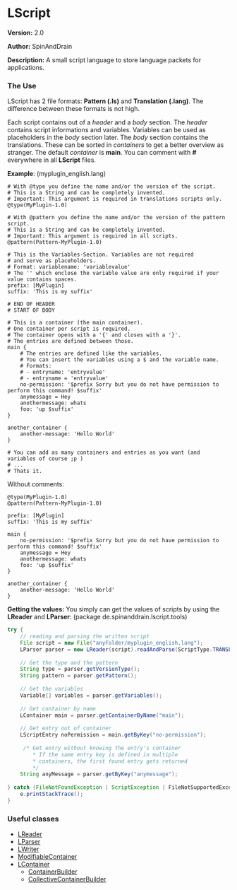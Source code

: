 # LScript

**Version:** 2.0

**Author:** SpinAndDrain

**Description:** A small script language to store language packets for applications.

### The Use

LScript has 2 file formats: **Pattern (.ls)** and **Translation (.lang)**. The difference
between these formats is not high.

Each script contains out of a *header* and a *body* section. The *header* contains script informations and
variables. Variables can be used as placeholders in the *body* section later. The *body* section contains
the translations. These can be sorted in *containers* to get a better overview as stranger. The default *container*
is **main**. You can comment with **#** everywhere in all **LScript** files.

**Example**: (myplugin_english.lang)
```
# With @type you define the name and/or the version of the script.
# This is a String and can be completely invented.
# Important: This argument is required in translations scripts only.
@type(MyPlugin-1.0)

# With @pattern you define the name and/or the version of the pattern script.
# This is a String and can be completely invented.
# Important: This argument is required in all scripts.
@pattern(Pattern-MyPlugin-1.0)

# This is the Variables-Section. Variables are not required
# and serve as placeholders.
# Format: variablename: 'variablevalue'
# The '' which enclose the variable value are only required if your value contains spaces.
prefix: [MyPlugin]
suffix: 'This is my suffix'

# END OF HEADER
# START OF BODY

# This is a container (the main container).
# One container per script is required.
# The container opens with a '{' and closes with a '}'.
# The entries are defined between those.
main {
    # The entries are defined like the variables.
    # You can insert the variables using a $ and the variable name.
    # Formats:
    # - entryname: 'entryvalue'
    # - entryname = 'entryvalue'
    no-permission: '$prefix Sorry but you do not have permission to perform this command! $suffix'
    anymessage = Hey
    anothermessage: whats
    foo: 'up $suffix'
}

another_container {
    another-message: 'Hello World'
}

# You can add as many containers and entries as you want (and variables of course ;p )
# ...
# Thats it.
```

Without comments:
```
@type(MyPlugin-1.0)
@pattern(Pattern-MyPlugin-1.0)

prefix: [MyPlugin]
suffix: 'This is my suffix'

main {
    no-permission: '$prefix Sorry but you do not have permission to perform this command! $suffix'
    anymessage = Hey
    anothermessage: whats
    foo: 'up $suffix'
}

another_container {
    another-message: 'Hello World'
}
```

**Getting the values:**
You simply can get the values of scripts by using the **LReader** and **LParser**:
(package de.spinanddrain.lscript.tools)
````java
try {
	// reading and parsing the written script
	File script = new File("anyFolder/myplugin_english.lang");
	LParser parser = new LReader(script).readAndParse(ScriptType.TRANSLATION);
			
	// Get the type and the pattern
	String type = parser.getVersionType();
	String pattern = parser.getPattern();
			
	// Get the variables
	Variable[] variables = parser.getVariables();
			
	// Get container by name
	LContainer main = parser.getContainerByName("main");
			
	// Get entry out of container
	LScriptEntry noPermission = main.getByKey("no-permission");
			
	 /* Get entry without knowing the entry's container
		* If the same entry key is defined in multiple 
		* containers, the first found entry gets returned
		*/
	String anyMessage = parser.getByKey("anymessage");
			
} catch (FileNotFoundException | ScriptException | FileNotSupportedException e) {
	e.printStackTrace();
}
````
### Useful classes
* [LReader](https://github.com/SpinAndDrain/LibsCollection/blob/master/src/de/spinanddrain/lscript/tools/LReader.java)
* [LParser](https://github.com/SpinAndDrain/LibsCollection/blob/master/src/de/spinanddrain/lscript/tools/LParser.java)
* [LWriter](https://github.com/SpinAndDrain/LibsCollection/blob/master/src/de/spinanddrain/lscript/tools/LWriter.java)
* [ModifiableContainer](https://github.com/SpinAndDrain/LibsCollection/blob/master/src/de/spinanddrain/lscript/resources/ModifiableContainer.java)
* [LContainer](https://github.com/SpinAndDrain/LibsCollection/blob/master/src/de/spinanddrain/lscript/resources/LContainer.java)
	* [ContainerBuilder](https://github.com/SpinAndDrain/LibsCollection/blob/master/src/de/spinanddrain/lscript/resources/LContainer.java#L60)
	* [CollectiveContainerBuilder](https://github.com/SpinAndDrain/LibsCollection/blob/master/src/de/spinanddrain/lscript/resources/LContainer.java#L173)
